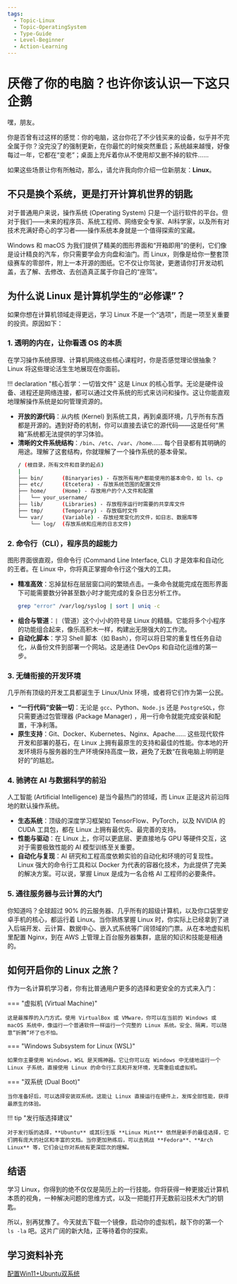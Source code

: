 ```yaml
---
tags:
  - Topic-Linux
  - Topic-OperatingSystem
  - Type-Guide
  - Level-Beginner
  - Action-Learning
---
```


# 厌倦了你的电脑？也许你该认识一下这只企鹅

嘿，朋友。

你是否曾有过这样的感觉：你的电脑，这台你花了不少钱买来的设备，似乎并不完全属于你？没完没了的强制更新，在你最忙的时候突然重启；系统越来越慢，好像每过一年，它都在“变老”；桌面上充斥着你从不使用却又删不掉的软件……

如果这些场景让你有所触动，那么，请允许我向你介绍一位新朋友：**Linux**。

## 不只是换个系统，更是打开计算机世界的钥匙

对于普通用户来说，操作系统 (Operating System) 只是一个运行软件的平台。但对于我们——未来的程序员、系统工程师、网络安全专家、AI科学家，以及所有对技术充满好奇心的学习者——操作系统本身就是一个值得探索的宝藏。

Windows 和 macOS 为我们提供了精美的图形界面和“开箱即用”的便利，它们像是设计精良的汽车，你只需要学会方向盘和油门。而 Linux，则像是给你一整套顶级赛车的零部件，附上一本开源的图纸。它不仅让你驾驶，更邀请你打开发动机盖，去了解、去修改、去创造真正属于你自己的“座驾”。

## 为什么说 Linux 是计算机学生的“必修课”？

如果你想在计算机领域走得更远，学习 Linux 不是一个“选项”，而是一项至关重要的投资。原因如下：

### 1. 透明的内在，让你看透 OS 的本质

在学习操作系统原理、计算机网络这些核心课程时，你是否感觉理论很抽象？Linux 将这些理论活生生地展现在你面前。

!!! declaration "核心哲学：一切皆文件"
    这是 Linux 的核心哲学。无论是硬件设备、进程还是网络连接，都可以通过文件系统的形式来访问和操作。这让你能直观地理解操作系统是如何管理资源的。

* **开放的源代码**：从内核 (Kernel) 到系统工具，再到桌面环境，几乎所有东西都是开源的。遇到好奇的机制，你可以直接去读它的源代码——这是任何“黑箱”系统都无法提供的学习体验。
* **清晰的文件系统结构**：`/bin`、`/etc`、`/var`、`/home`…… 每个目录都有其明确的用途。理解了这套结构，你就理解了一个操作系统的基本骨架。
    ```bash title="Linux 文件系统结构示例 (简化)"
    / (根目录，所有文件和目录的起点)
    |
    ├── bin/      (Binaryaries) - 存放所有用户都能使用的基本命令，如 ls、cp
    ├── etc/      (Etcetera) - 存放系统范围的配置文件
    ├── home/     (Home) - 存放用户的个人文件和配置
    │   └── your_username/
    ├── lib/      (Libraries) - 存放程序运行时需要的共享库文件
    ├── tmp/      (Temporary) - 存放临时文件
    └── var/      (Variable) - 存放经常变化的文件，如日志、数据库等
        └── log/  (存放系统和应用的日志文件)
    ```

### 2. 命令行（CLI），程序员的超能力

图形界面很直观，但命令行 (Command Line Interface, CLI) 才是效率和自动化的王者。在 Linux 中，你将真正掌握命令行这个强大的工具。

* **精准高效**：忘掉鼠标在层层窗口间的繁琐点击。一条命令就能完成在图形界面下可能需要数分钟甚至数小时才能完成的复杂日志分析工作。
    ```bash title="命令组合示例"
    grep "error" /var/log/syslog | sort | uniq -c
    ```
* **组合与管道**：`|`（管道）这个小小的符号是 Linux 的精髓。它能将多个小程序的功能组合起来，像乐高积木一样，构建出无限强大的工作流。
* **自动化脚本**：学习 Shell 脚本（如 Bash），你可以将日常的重复性任务自动化，从备份文件到部署一个网站。这是通往 DevOps 和自动化运维的第一步。

### 3. 无缝衔接的开发环境

几乎所有顶级的开发工具都诞生于 Linux/Unix 环境，或者将它们作为第一公民。

* **“一行代码”安装一切**：无论是 `gcc`、Python、`Node.js` 还是 `PostgreSQL`，你只需要通过包管理器 (Package Manager) ，用一行命令就能完成安装和配置，干净利落。
* **原生支持**：Git、Docker、Kubernetes、Nginx、Apache…… 这些现代软件开发和部署的基石，在 Linux 上拥有最原生的支持和最佳的性能。你本地的开发环境将与服务器的生产环境保持高度一致，避免了无数“在我电脑上明明是好的”的尴尬。

### 4. 驰骋在 AI 与数据科学的前沿

人工智能 (Artificial Intelligence) 是当今最热门的领域，而 Linux 正是这片前沿阵地的默认操作系统。

* **生态系统**：顶级的深度学习框架如 TensorFlow、PyTorch，以及 NVIDIA 的 CUDA 工具包，都在 Linux 上拥有最优先、最完善的支持。
* **性能与驱动**：在 Linux 上，你可以更底层、更直接地与 GPU 等硬件交互，这对于需要极致性能的 AI 模型训练至关重要。
* **自动化与复现**：AI 研究和工程高度依赖实验的自动化和环境的可复现性。Linux 强大的命令行工具和以 Docker 为代表的容器化技术，为此提供了完美的解决方案。可以说，掌握 Linux 是成为一名合格 AI 工程师的必要条件。

### 5. 通往服务器与云计算的大门

你知道吗？全球超过 90% 的云服务器、几乎所有的超级计算机，以及你口袋里安卓手机的核心，都运行着 Linux。当你熟练掌握 Linux 时，你实际上已经拿到了进入后端开发、云计算、数据中心、嵌入式系统等广阔领域的门票。从在本地虚拟机里配置 Nginx，到在 AWS 上管理上百台服务器集群，底层的知识和技能是相通的。

## 如何开启你的 Linux 之旅？

作为一名计算机学习者，你有比普通用户更多的选择和更安全的方式来入门：

=== "虚拟机 (Virtual Machine)"

    这是最推荐的入门方式。使用 VirtualBox 或 VMware，你可以在当前的 Windows 或 macOS 系统中，像运行一个普通软件一样运行一个完整的 Linux 系统。安全、隔离，可以随意“折腾”坏了也不怕。

=== "Windows Subsystem for Linux (WSL)"

    如果你主要使用 Windows，WSL 是天赐神器。它让你可以在 Windows 中无缝地运行一个 Linux 子系统，直接使用 Linux 的命令行工具和开发环境，无需重启或虚拟机。

=== "双系统 (Dual Boot)"

    当你准备好后，可以选择安装双系统。这能让 Linux 直接运行在硬件上，发挥全部性能，获得最原生的体验。

!!! tip "发行版选择建议"

    对于发行版的选择，**Ubuntu** 或其衍生版 **Linux Mint** 依然是新手的最佳选择，它们拥有庞大的社区和丰富的文档。当你更加熟练后，可以去挑战 **Fedora**、**Arch Linux** 等，它们会让你对系统有更深层次的理解。

## 结语

学习 Linux，你得到的绝不仅仅是简历上的一行技能。你将获得一种更接近计算机本质的视角，一种解决问题的思维方式，以及一把能打开无数前沿技术大门的钥匙。

所以，别再犹豫了。今天就去下载一个镜像，启动你的虚拟机，敲下你的第一个 `ls -la` 吧。这片广阔的新大陆，正等待着你的探索。

## 学习资料补充
[配置Win11+Ubuntu双系统](https://blog.csdn.net/2404_87515476/article/details/144986500?spm=1001.2014.3001.5501)